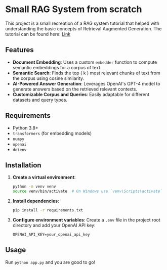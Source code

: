 # Small RAG System from scratch

This project is a small recreation of a RAG system tutorial that helped with understanding the basic concepts of Retrieval Augmented Generation. The tutorial can be found here: [Link](https://buildrag.com/)


## **Features**
- **Document Embedding**: Uses a custom `embedder` function to compute semantic embeddings for a corpus of text.
- **Semantic Search**: Finds the top \( k \) most relevant chunks of text from the corpus using cosine similarity.
- **AI-Powered Answer Generation**: Leverages OpenAI's GPT-4 model to generate answers based on the retrieved relevant contexts.
- **Customizable Corpus and Queries**: Easily adaptable for different datasets and query types.

## **Requirements**
- Python 3.8+
- `transformers` (for embedding models)
- `numpy`
- `openai`
- `dotenv`


## Installation

1. **Create a virtual environment**:
    ```bash
    python -m venv venv
    source venv/bin/activate  # On Windows use `venv\Scripts\activate`
    ```

2. **Install dependencies**:
    ```bash
    pip install -r requirements.txt
    ```

3. **Configure environment variables**:
    Create a `.env` file in the project root directory and add your OpenAI API key:
    ```env
    OPENAI_API_KEY=your_openai_api_key
    ```

## Usage

Run `python app.py` and you are good to go!

